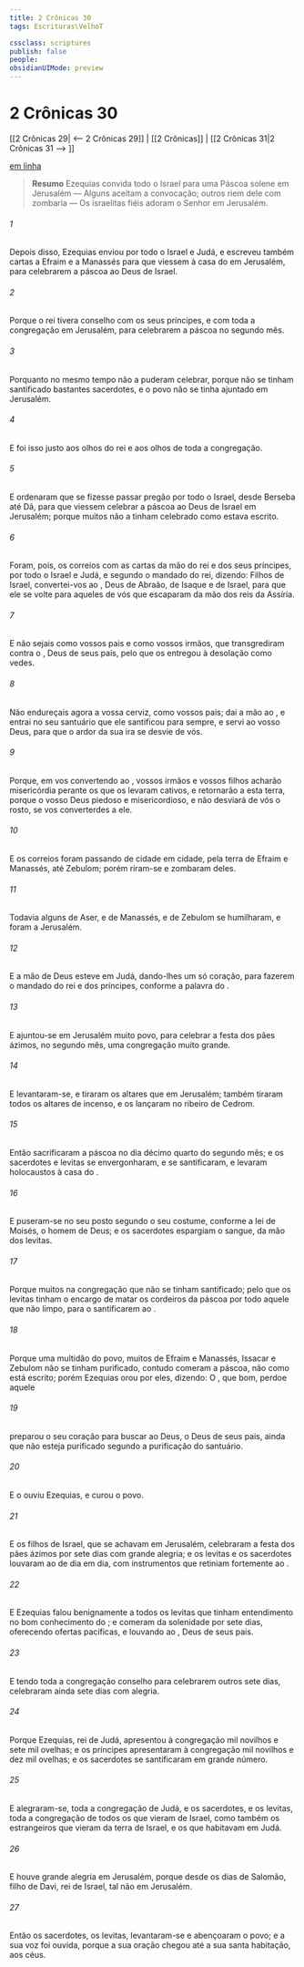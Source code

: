 ```yaml
---
title: 2 Crônicas 30
tags: Escrituras\VelhoT

cssclass: scriptures
publish: false
people:
obsidianUIMode: preview
---
```


# 2 Crônicas 30
[[2 Crônicas 29| <-- 2 Crônicas 29]] | [[2 Crônicas]] | [[2 Crônicas 31|2 Crônicas 31 --> ]]

[em linha](https://churchofjesuschrist.org/study/scriptures/ot/2-chr/30?lang=por)

> __Resumo__
Ezequias convida todo o Israel para uma Páscoa solene em Jerusalém — Alguns aceitam a convocação; outros riem dele com zombaria — Os israelitas fiéis adoram o Senhor em Jerusalém.

###### 1 
Depois disso, Ezequias enviou  por todo o Israel e Judá, e escreveu também cartas a Efraim e a Manassés para que viessem à casa do  em Jerusalém, para celebrarem a páscoa ao  Deus de Israel.

###### 2 
Porque o rei tivera conselho com os seus príncipes, e com toda a congregação em Jerusalém, para celebrarem a páscoa no segundo mês.

###### 3 
Porquanto no mesmo tempo não a puderam celebrar, porque não se tinham santificado bastantes sacerdotes, e o povo não se tinha ajuntado em Jerusalém.

###### 4 
E foi isso justo aos olhos do rei e aos olhos de toda a congregação.

###### 5 
E ordenaram que se fizesse passar pregão por todo o Israel, desde Berseba até Dã, para que viessem celebrar a páscoa ao  Deus de Israel em Jerusalém; porque muitos não a tinham celebrado como estava escrito.

###### 6 
Foram, pois, os correios com as cartas da mão do rei e dos seus príncipes, por todo o Israel e Judá, e segundo o mandado do rei, dizendo: Filhos de Israel, convertei-vos ao , Deus de Abraão, de Isaque e de Israel, para que ele se volte para aqueles de vós que escaparam da mão dos reis da Assíria.

###### 7 
E não sejais como vossos pais e como vossos irmãos, que transgrediram contra o , Deus de seus pais, pelo que os entregou à desolação como vedes.

###### 8 
Não endureçais agora a vossa cerviz, como vossos pais; dai a mão ao , e entrai no seu santuário que ele santificou para sempre, e servi ao  vosso Deus, para que o ardor da sua ira se desvie de vós.

###### 9 
Porque, em vos convertendo ao , vossos irmãos e vossos filhos acharão misericórdia perante os que os levaram cativos, e retornarão a esta terra, porque o  vosso Deus  piedoso e misericordioso, e não desviará de vós o  rosto, se vos converterdes a ele.

###### 10 
E os correios foram passando de cidade em cidade, pela terra de Efraim e Manassés, até Zebulom; porém riram-se e zombaram deles.

###### 11 
Todavia alguns de Aser, e de Manassés, e de Zebulom se humilharam, e foram a Jerusalém.

###### 12 
E a mão de Deus esteve em Judá, dando-lhes um só coração, para fazerem o mandado do rei e dos príncipes, conforme a palavra do .

###### 13 
E ajuntou-se em Jerusalém muito povo, para celebrar a festa dos pães ázimos, no segundo mês, uma congregação muito grande.

###### 14 
E levantaram-se, e tiraram os altares que  em Jerusalém; também tiraram todos os altares de incenso, e os lançaram no ribeiro de Cedrom.

###### 15 
Então sacrificaram a páscoa no dia décimo quarto do segundo mês; e os sacerdotes e levitas se envergonharam, e se santificaram, e levaram holocaustos à casa do .

###### 16 
E puseram-se no seu posto segundo o seu costume, conforme a lei de Moisés, o homem de Deus; e os sacerdotes espargiam o sangue,  da mão dos levitas.

###### 17 
Porque  muitos na congregação que não se tinham santificado; pelo que os levitas tinham o encargo de matar os cordeiros da páscoa por todo aquele que não  limpo, para o santificarem ao .

###### 18 
Porque uma multidão do povo, muitos de Efraim e Manassés, Issacar e Zebulom não se tinham purificado,  contudo comeram a páscoa, não como está escrito; porém Ezequias orou por eles, dizendo: O , que  bom, perdoe aquele

###### 19 
 preparou o seu coração para buscar ao  Deus, o Deus de seus pais, ainda que não esteja purificado segundo a purificação do santuário.

###### 20 
E o  ouviu Ezequias, e curou o povo.

###### 21 
E os filhos de Israel, que se achavam em Jerusalém, celebraram a festa dos pães ázimos por sete dias com grande alegria; e os levitas e os sacerdotes louvaram ao  de dia em dia, com instrumentos que retiniam fortemente ao .

###### 22 
E Ezequias falou benignamente a todos os levitas que tinham entendimento no bom conhecimento do ; e comeram  da solenidade por sete dias, oferecendo ofertas pacíficas, e louvando ao , Deus de seus pais.

###### 23 
E tendo toda a congregação conselho para celebrarem outros sete dias, celebraram ainda sete dias com alegria.

###### 24 
Porque Ezequias, rei de Judá, apresentou à congregação mil novilhos e sete mil ovelhas; e os príncipes apresentaram à congregação mil novilhos e dez mil ovelhas; e os sacerdotes se santificaram em grande número.

###### 25 
E alegraram-se, toda a congregação de Judá, e os sacerdotes, e os levitas, toda a congregação de todos os que vieram de Israel, como também os estrangeiros que vieram da terra de Israel, e os que habitavam em Judá.

###### 26 
E houve grande alegria em Jerusalém, porque desde os dias de Salomão, filho de Davi, rei de Israel, tal não  em Jerusalém.

###### 27 
Então os sacerdotes, os levitas, levantaram-se e abençoaram o povo; e a sua voz foi ouvida, porque a sua oração chegou até a sua santa habitação, aos céus.


